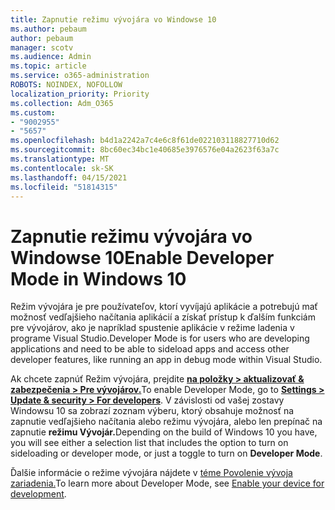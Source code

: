 ```yaml
---
title: Zapnutie režimu vývojára vo Windowse 10
ms.author: pebaum
author: pebaum
manager: scotv
ms.audience: Admin
ms.topic: article
ms.service: o365-administration
ROBOTS: NOINDEX, NOFOLLOW
localization_priority: Priority
ms.collection: Adm_O365
ms.custom:
- "9002955"
- "5657"
ms.openlocfilehash: b4d1a2242a7c4e6c8f61de022103118827710d62
ms.sourcegitcommit: 8bc60ec34bc1e40685e3976576e04a2623f63a7c
ms.translationtype: MT
ms.contentlocale: sk-SK
ms.lasthandoff: 04/15/2021
ms.locfileid: "51814315"
---
```

# <a name="enable-developer-mode-in-windows-10"></a><span data-ttu-id="34b31-102">Zapnutie režimu vývojára vo Windowse 10</span><span class="sxs-lookup"><span data-stu-id="34b31-102">Enable Developer Mode in Windows 10</span></span>

<span data-ttu-id="34b31-103">Režim vývojára je pre používateľov, ktorí vyvíjajú aplikácie a potrebujú mať možnosť vedľajšieho načítania aplikácií a získať prístup k ďalším funkciám pre vývojárov, ako je napríklad spustenie aplikácie v režime ladenia v programe Visual Studio.</span><span class="sxs-lookup"><span data-stu-id="34b31-103">Developer Mode is for users who are developing applications and need to be able to sideload apps and access other developer features, like running an app in debug mode within Visual Studio.</span></span>

<span data-ttu-id="34b31-104">Ak chcete zapnúť Režim vývojára, prejdite **[na položky > aktualizovať & zabezpečenia > Pre vývojárov.](ms-settings:developers?activationSource=GetHelp)**</span><span class="sxs-lookup"><span data-stu-id="34b31-104">To enable Developer Mode, go to **[Settings > Update & security > For developers](ms-settings:developers?activationSource=GetHelp)**.</span></span> <span data-ttu-id="34b31-105">V závislosti od vašej zostavy Windowsu 10 sa zobrazí zoznam výberu, ktorý obsahuje možnosť na zapnutie vedľajšieho načítania alebo režimu vývojára, alebo len prepínač na zapnutie **režimu Vývojár.**</span><span class="sxs-lookup"><span data-stu-id="34b31-105">Depending on the build of Windows 10 you have, you will see either a selection list that includes the option to turn on sideloading or developer mode, or just a toggle to turn on **Developer Mode**.</span></span>

<span data-ttu-id="34b31-106">Ďalšie informácie o režime vývojára nájdete v [téme Povolenie vývoja zariadenia.](https://docs.microsoft.com/windows/uwp/get-started/enable-your-device-for-development)</span><span class="sxs-lookup"><span data-stu-id="34b31-106">To learn more about Developer Mode, see [Enable your device for development](https://docs.microsoft.com/windows/uwp/get-started/enable-your-device-for-development).</span></span>
